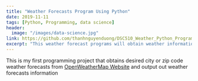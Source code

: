 ```yaml
---
title: "Weather Forecasts Program Using Python"
date: 2019-11-11
tags: [Python, Programming, data science]
header:
  image: "/images/data-science.jpg"
link: https://github.com/thanhnguyenduong/DSC510_Weather_Python_Program
excerpt: "This weather forecast programs will obtain weather information from OpenWeatherMap website"
---
```


This is my first programming project that obtains desired city or zip code weather forecasts from [OpenWeatherMap Website](https://openweathermap.org/) and output out weather forecasts information

